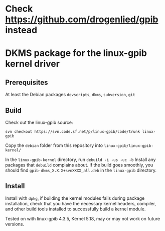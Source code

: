 # Check https://github.com/drogenlied/gpib instead
# DKMS package for the linux-gpib kernel driver
## Prerequisites
At least the Debian packages `devscripts`, `dkms`, `subversion`, `git`

## Build
Check out the linux-gpib source:

`svn checkout https://svn.code.sf.net/p/linux-gpib/code/trunk linux-gpib`

Copy the `debian` folder from this repository into `linux-gpib/linux-gpib-kernel/`

In the `linux-gpib-kernel` directory, run `debuild -i -us -uc -b`
Install any packages that `debuild` complains about. If the build goes smoothly, you should find 
`gpib-dkms_X.X.X+svnXXXX_all.deb` in the `linux-gpib` directory.

## Install
Install with `dpkg`, if building the kernel modules fails during package installation, 
check that you have the necessary kernel headers, compiler, and other build tools installed
to successfully build a kernel module.

Tested on with linux-gpib 4.3.5, Kernel 5.18, may or may not work on future versions.
